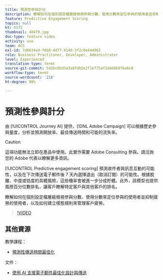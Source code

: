 ```yaml
---
title: 預測性參與計分
description: 瞭解如何在個別設定檔層級檢視參與分數、使用分數來定位參與的使用者並抑制疲勞的使用者，以及如何建立樣態規則來管理客戶疲勞。
feature: Predictive Engagement Scoring
topics: null
kt: 6275
thumbnail: 40470.jpg
doc-type: feature video
activity: use
team: ACS
exl-id: 7d6634ed-f6b0-4d77-9148-3f2c0e444862
role: Business Practitoner, Developer, Administrator
level: Experienced
translation-type: tm+mt
source-git-commit: 5d2bc8bd3a3a0fdb5e2f1ef75af2ab60b8f6abc8
workflow-type: tm+mt
source-wordcount: '218'
ht-degree: 98%

---
```


# 預測性參與計分

由 [!UICONTROL Journey AI] 提供，[!DNL Adobe Campaign] 可以根據歷史參與量度，分析並預測開放率、最佳傳送時間和可能的流失率。

>[!CAUTION]
>這項功能無法立即在產品中使用。此實作需要 Adobe Consulting 參與。請洽詢您的 Adobe 代表以瞭解更多資訊。

[!UICONTROL Predictive engagement scoring] 預測收件者與訊息互動的可能性，以及在下次傳送電子郵件後 7 天內選擇退出（取消訂閱）的可能性。根據脫離、中度或低度的具體風險，這些機率會被進一步分成貯體。此外，該模型也提供風險百分位數排名，讓客戶瞭解特定客戶與其他客戶的排名。

瞭解如何在個別設定檔層級檢視參與分數、使用分數來定位參與的使用者並抑制疲勞的使用者，以及如何建立樣態規則來管理客戶疲勞。

>[!VIDEO](https://video.tv.adobe.com/v/40470?quality=12)

## 其他資源

教學課程：

* [預測性傳送時間最佳化](predictive-send-time-optimization.md)

文件：

* [使用 AI 支援電子郵件最佳化設計與傳送](https://docs.adobe.com/help/zh-Hant/campaign-standard/using/testing-and-sending/preparing-and-testing-messages/predictive.html)
